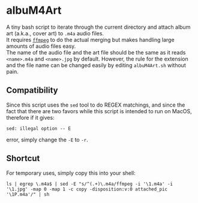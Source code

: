 # albuM4Art

A tiny bash script to iterate through the current directory and attach album art (a.k.a., cover art) to `.m4a` audio files. <br/>
It requires [`ffmpeg`](https://github.com/FFmpeg/FFmpeg) to do the actual merging but makes handling large amounts of audio files easy. <br/>
The name of the audio file and the art file should be the same as it reads `<name>.m4a` and `<name>.jpg` by default. However, the rule for the extension and the file name can be changed easily by editing `albuM4Art.sh` without pain. <br/>

## Compatibility

Since this script uses the `sed` tool to do REGEX matchings, and since the fact that there are two favors while this script is intended to run on MacOS, therefore if it gives:
```
sed: illegal option -- E
```
error, simply change the `-E` to `-r`.

## Shortcut

For temporary uses, simply copy this into your shell:
```shell
ls | egrep \.m4a$ | sed -E "s/^(.+)\.m4a/ffmpeg -i '\1.m4a' -i '\1.jpg' -map 0 -map 1 -c copy -disposition:v:0 attached_pic '\1P.m4a'/" | sh
```
